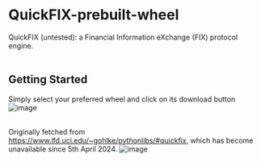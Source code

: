 # QuickFIX-prebuilt-wheel
QuickFIX (untested): a Financial Information eXchange (FIX) protocol engine.
<br><br>

## Getting Started
Simply select your preferred wheel and click on its download button
![image](https://github.com/kazcfz/QuickFIX-prebuilt-wheel/assets/91522883/f0d00b37-a233-45f4-adc4-cf8350fd1345)
<br><br>

Originally fetched from https://www.lfd.uci.edu/~gohlke/pythonlibs/#quickfix, which has become unavailable since 5th April 2024.
![image](https://github.com/kazcfz/QuickFIX-prebuilt-wheel/assets/91522883/e93190b8-4d1b-4173-a6fa-56b1a85eb3c0)
